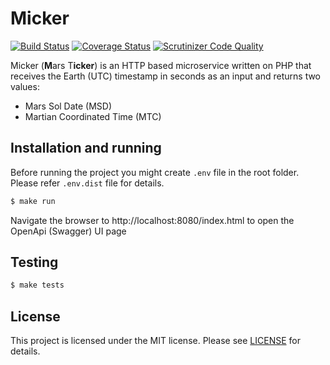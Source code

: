 # Micker

[![Build Status](https://travis-ci.org/radarlog/micker.svg?branch=master)](https://travis-ci.org/radarlog/micker)
[![Coverage Status](https://coveralls.io/repos/github/radarlog/micker/badge.svg?branch=master)](https://coveralls.io/github/radarlog/micker?branch=master)
[![Scrutinizer Code Quality](https://scrutinizer-ci.com/g/radarlog/micker/badges/quality-score.png?b=master)](https://scrutinizer-ci.com/g/radarlog/micker/?branch=master)

Micker (**M**ars T**icker**) is an HTTP based microservice written on PHP that receives
the Earth (UTC) timestamp in seconds as an input and returns two values:
* Mars Sol Date (MSD)
* Martian Coordinated Time (MTC)

## Installation and running

Before running the project you might create `.env` file in the root folder. Please refer `.env.dist` file for details. 

``` bash
$ make run
```

Navigate the browser to http://localhost:8080/index.html to open the OpenApi (Swagger) UI page

## Testing

``` bash
$ make tests
```

## License

This project is licensed under the MIT license. Please see [LICENSE](LICENSE) for details.
